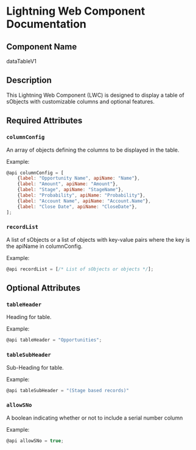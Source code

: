 # Lightning Web Component Documentation

## Component Name

dataTableV1

## Description

This Lightning Web Component (LWC) is designed to display a table of sObjects with customizable columns and optional features.

## Required Attributes

### `columnConfig`

An array of objects defining the columns to be displayed in the table.

Example:

```javascript
@api columnConfig = [
    {label: "Opportunity Name", apiName: "Name"},
    {label: "Amount", apiName: "Amount"},
    {label: "Stage", apiName: "StageName"},
    {label: "Probability", apiName: "Probability"},
    {label: "Account Name", apiName: "Account.Name"},
    {label: "Close Date", apiName: "CloseDate"},
];
```

### `recordList`

A list of sObjects or a list of objects with key-value pairs where the key is the apiName in columnConfig.

Example:

```javascript
@api recordList = [/* List of sObjects or objects */];
```

## Optional Attributes

### `tableHeader`

Heading for table.

Example:

```javascript
@api tableHeader = "Opportunities";
```

### `tableSubHeader`

Sub-Heading for table.

Example:

```javascript
@api tableSubHeader = "(Stage based records)"
```

### `allowSNo`

A boolean indicating whether or not to include a serial number column

Example:

```javascript
@api allowSNo = true;
```
